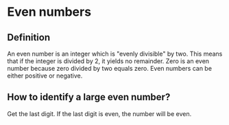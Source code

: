 # Even numbers

## Definition

An even number is an integer which is "evenly divisible" by two. This means that if the integer is divided by 2, it yields no remainder. Zero is an even number because zero divided by two equals zero. Even numbers can be either positive or negative.

## How to identify a large even number?

Get the last digit. If the last digit is even, the number will be even.
